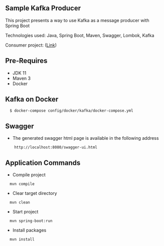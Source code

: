 ## Sample Kafka Producer
This project presents a way to use Kafka as a message producer with Spring Boot

Technologies used: Java, Spring Boot, Maven, Swagger, Lombok, Kafka

Consumer project: ([Link](https://github.com/ronaldofjc/spring-kafka-consumer))


## Pre-Requires

- JDK 11
- Maven 3
- Docker

## Kafka on Docker
```shell script
  $ docker-compose config/docker/kafka/docker-compose.yml
```

## Swagger
- The generated swagger html page is available in the following address
```
    http://localhost:8080/swagger-ui.html
```

## Application Commands

- Compile project
```shell script
  mvn compile
```

- Clear target directory
```shell script
  mvn clean
```

- Start project
```shell script
  mvn spring-boot:run
```

- Install packages
```shell script
  mvn install
```